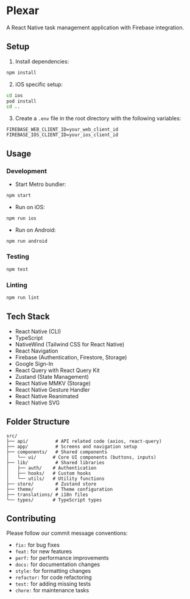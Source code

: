 # Plexar

A React Native task management application with Firebase integration.

## Setup

1. Install dependencies:
```bash
npm install
```

2. iOS specific setup:
```bash
cd ios
pod install
cd ..
```

3. Create a `.env` file in the root directory with the following variables:
```
FIREBASE_WEB_CLIENT_ID=your_web_client_id
FIREBASE_IOS_CLIENT_ID=your_ios_client_id
```

## Usage

### Development

- Start Metro bundler:
```bash
npm start
```

- Run on iOS:
```bash
npm run ios
```

- Run on Android:
```bash
npm run android
```

### Testing

```bash
npm test
```

### Linting

```bash
npm run lint
```

## Tech Stack

- React Native (CLI)
- TypeScript
- NativeWind (Tailwind CSS for React Native)
- React Navigation
- Firebase (Authentication, Firestore, Storage)
- Google Sign-In
- React Query with React Query Kit
- Zustand (State Management)
- React Native MMKV (Storage)
- React Native Gesture Handler
- React Native Reanimated
- React Native SVG

## Folder Structure

```
src/
├── api/          # API related code (axios, react-query)
├── app/          # Screens and navigation setup
├── components/   # Shared components
│   └── ui/      # Core UI components (buttons, inputs)
├── lib/          # Shared libraries
│   ├── auth/    # Authentication
│   ├── hooks/   # Custom hooks
│   └── utils/   # Utility functions
├── store/        # Zustand store
├── theme/        # Theme configuration
├── translations/ # i18n files
└── types/       # TypeScript types
```

## Contributing

Please follow our commit message conventions:

- `fix:` for bug fixes
- `feat:` for new features
- `perf:` for performance improvements
- `docs:` for documentation changes
- `style:` for formatting changes
- `refactor:` for code refactoring
- `test:` for adding missing tests
- `chore:` for maintenance tasks
